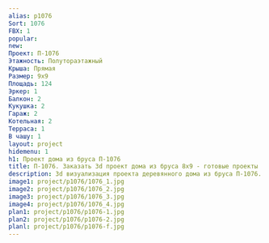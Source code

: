 ```yaml
---
alias: p1076
Sort: 1076
FBX: 1
popular: 
new: 
Проект: П-1076
Этажность: Полутораэтажный
Крыша: Прямая
Размер: 9х9
Площадь: 124
Эркер: 1
Балкон: 2
Кукушка: 2
Гараж: 2
Котельная: 2
Терраса: 1
В чашу: 1
layout: project
hidemenu: 1
h1: Проект дома из бруса П-1076
title: П-1076. Заказать 3d проект дома из бруса 8х9 - готовые проекты
description: 3d визуализация проекта деревянного дома из бруса П-1076. Площадь 124 м2, размер 8х9. Вы можете внести любые изменения в проект.
image1: project/p1076/1076_1.jpg
image2: project/p1076/1076_2.jpg
image3: project/p1076/1076_3.jpg
image4: project/p1076/1076_4.jpg
plan1: project/p1076/p1076-1.jpg
plan2: project/p1076/p1076-2.jpg
planl: project/p1076/p1076-f.jpg
---
```

